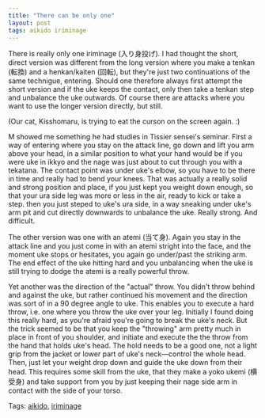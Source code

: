 ```yaml
---
title: "There can be only one"
layout: post
tags: aikido iriminage
---
```


There is really only one iriminage (入り身投げ). I had thought the short, direct version was different from the long version where you make a tenkan (転換) and a henkan/kaiten (回転), but they're just two continuations of the same technigue, entering. Should one therefore always first attempt the short version and if the uke keeps the contact, only then take a tenkan step and unbalance the uke outwards. Of course there are attacks where you want to use the longer version directly, but still.

(Our cat, Kisshomaru, is trying to eat the curson on the screen again. :)

M showed me something he had studies in Tissier sensei's seminar. First a way of entering where you stay on the attack line, go down and lift you arm above your head, in a similar position to what your hand would be if you were uke in ikkyo and the nage was just about to cut through you with a tekatana. The contact point was under uke's elbow, so you have to be there in time and really had to bend your knees. That was actually a really solid and strong position and place, if you just kept you weight down enough, so that your ura side leg was more or less in the air, ready to kick or take a step. then you just steped to uke's ura side, in a way sneaking under uke's arm pit and cut directly downwards to unbalance the uke. Really strong. And difficult.

The other version was one with an atemi (当て身). Again you stay in the attack line and you just come in with an atemi stright into the face, and the moment uke stops or hesitates, you again go under/past the striking arm. The end effect of the uke hitting hard and you unbalancing when the uke is still trying to dodge the atemi is a really powerful throw.

Yet another was the direction of the "actual" throw. You didn't throw behind and against the uke, but rather continued his movement and the direction was sort of in a 90 degree angle to uke. This enables you to execute a hard throw, i.e. one where you throw the uke over your leg. Initially I found doing this really hard, as you're afraid you're going to break the uke's neck. But the trick seemed to be that you keep the "throwing" arm pretty much in place in front of you shoulder, and initiate and execute the the throw from the hand that holds uke's head. The hold needs to be a good one, not a light grip from the jacket or lower part of uke's neck&mdash;control the whole head. Then, just let your weight drop down and guide the uke down from their head. This requires some skill from the uke, that they make a yoko ukemi (横受身) and take support from you by just keeping their nage side arm in contact with the side of your torso.
<div class="tag_list">Tags: <span class="tags"><a href="http://technorati.com/tag/aikido" rel="tag">aikido</a>, <a href="http://technorati.com/tag/iriminage" rel="tag">iriminage</a></span></div>

